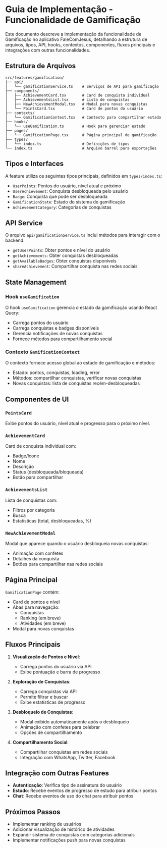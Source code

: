 # Guia de Implementação - Funcionalidade de Gamificação

Este documento descreve a implementação da funcionalidade de Gamificação no aplicativo FaleComJesus, detalhando a estrutura de arquivos, tipos, API, hooks, contextos, componentes, fluxos principais e integrações com outras funcionalidades.

## Estrutura de Arquivos

```
src/features/gamification/
├── api/
│   └── gamificationService.ts    # Serviços de API para gamificação
├── components/
│   ├── AchievementCard.tsx       # Card de conquista individual
│   ├── AchievementsList.tsx      # Lista de conquistas
│   ├── NewAchievementModal.tsx   # Modal para novas conquistas
│   └── PointsCard.tsx            # Card de pontos do usuário
├── contexts/
│   └── GamificationContext.tsx   # Contexto para compartilhar estado
├── hooks/
│   └── useGamification.ts        # Hook para gerenciar estado
├── pages/
│   └── GamificationPage.tsx      # Página principal de gamificação
├── types/
│   └── index.ts                  # Definições de tipos
└── index.ts                      # Arquivo barrel para exportações
```

## Tipos e Interfaces

A feature utiliza os seguintes tipos principais, definidos em `types/index.ts`:

- `UserPoints`: Pontos do usuário, nível atual e próximo
- `UserAchievement`: Conquista desbloqueada pelo usuário
- `Badge`: Conquista que pode ser desbloqueada
- `GamificationState`: Estado do sistema de gamificação
- `AchievementCategory`: Categorias de conquistas

## API Service

O arquivo `api/gamificationService.ts` inclui métodos para interagir com o backend:

- `getUserPoints`: Obter pontos e nível do usuário
- `getAchievements`: Obter conquistas desbloqueadas
- `getAvailableBadges`: Obter conquistas disponíveis
- `shareAchievement`: Compartilhar conquista nas redes sociais

## State Management

### Hook `useGamification`

O hook `useGamification` gerencia o estado da gamificação usando React Query:

- Carrega pontos do usuário
- Carrega conquistas e badges disponíveis
- Gerencia notificações de novas conquistas
- Fornece métodos para compartilhamento social

### Contexto `GamificationContext`

O contexto fornece acesso global ao estado de gamificação e métodos:

- Estado: pontos, conquistas, loading, error
- Métodos: compartilhar conquistas, verificar novas conquistas
- Novas conquistas: lista de conquistas recém-desbloqueadas

## Componentes de UI

### `PointsCard`

Exibe pontos do usuário, nível atual e progresso para o próximo nível.

### `AchievementCard`

Card de conquista individual com:
- Badge/ícone
- Nome
- Descrição
- Status (desbloqueada/bloqueada)
- Botão para compartilhar

### `AchievementsList`

Lista de conquistas com:
- Filtros por categoria
- Busca
- Estatísticas (total, desbloqueadas, %)

### `NewAchievementModal`

Modal que aparece quando o usuário desbloqueia novas conquistas:
- Animação com confetes
- Detalhes da conquista
- Botões para compartilhar nas redes sociais

## Página Principal

`GamificationPage` contém:
- Card de pontos e nível
- Abas para navegação:
  - Conquistas
  - Ranking (em breve)
  - Atividades (em breve)
- Modal para novas conquistas

## Fluxos Principais

1. **Visualização de Pontos e Nível**:
   - Carrega pontos do usuário via API
   - Exibe pontuação e barra de progresso 

2. **Exploração de Conquistas**:
   - Carrega conquistas via API
   - Permite filtrar e buscar
   - Exibe estatísticas de progresso

3. **Desbloqueio de Conquistas**:
   - Modal exibido automaticamente após o desbloqueio
   - Animação com confetes para celebrar
   - Opções de compartilhamento

4. **Compartilhamento Social**:
   - Compartilhar conquistas em redes sociais
   - Integração com WhatsApp, Twitter, Facebook

## Integração com Outras Features

- **Autenticação**: Verifica tipo de assinatura do usuário 
- **Estudo**: Recebe eventos de progresso de estudo para atribuir pontos
- **Chat**: Recebe eventos de uso do chat para atribuir pontos

## Próximos Passos

- Implementar ranking de usuários
- Adicionar visualização de histórico de atividades
- Expandir sistema de conquistas com categorias adicionais
- Implementar notificações push para novas conquistas 